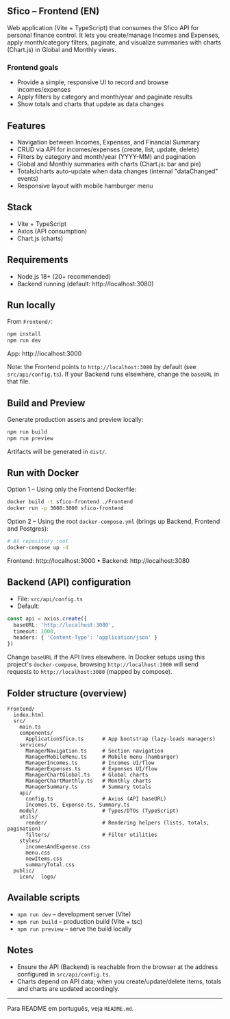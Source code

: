 ## Sfico – Frontend (EN)

Web application (Vite + TypeScript) that consumes the Sfico API for personal finance control. It lets you create/manage Incomes and Expenses, apply month/category filters, paginate, and visualize summaries with charts (Chart.js) in Global and Monthly views.

### Frontend goals

- Provide a simple, responsive UI to record and browse incomes/expenses
- Apply filters by category and month/year and paginate results
- Show totals and charts that update as data changes

## Features

- Navigation between Incomes, Expenses, and Financial Summary
- CRUD via API for incomes/expenses (create, list, update, delete)
- Filters by category and month/year (YYYY-MM) and pagination
- Global and Monthly summaries with charts (Chart.js: bar and pie)
- Totals/charts auto-update when data changes (internal "dataChanged" events)
- Responsive layout with mobile hamburger menu

## Stack

- Vite + TypeScript
- Axios (API consumption)
- Chart.js (charts)

## Requirements

- Node.js 18+ (20+ recommended)
- Backend running (default: http://localhost:3080)

## Run locally

From `Frontend/`:

```bash
npm install
npm run dev
```

App: http://localhost:3000

Note: the Frontend points to `http://localhost:3080` by default (see `src/api/config.ts`). If your Backend runs elsewhere, change the `baseURL` in that file.

## Build and Preview

Generate production assets and preview locally:

```bash
npm run build
npm run preview
```

Artifacts will be generated in `dist/`.

## Run with Docker

Option 1 – Using only the Frontend Dockerfile:

```bash
docker build -t sfico-frontend ./Frontend
docker run -p 3000:3000 sfico-frontend
```

Option 2 – Using the root `docker-compose.yml` (brings up Backend, Frontend and Postgres):

```bash
# At repository root
docker-compose up -d
```

Frontend: http://localhost:3000 • Backend: http://localhost:3080

## Backend (API) configuration

- File: `src/api/config.ts`
- Default:

```ts
const api = axios.create({
  baseURL: 'http://localhost:3080',
  timeout: 1000,
  headers: { 'Content-Type': 'application/json' }
})
```

Change `baseURL` if the API lives elsewhere. In Docker setups using this project's `docker-compose`, browsing `http://localhost:3000` will send requests to `http://localhost:3080` (mapped by compose).

## Folder structure (overview)

```
Frontend/
  index.html
  src/
    main.ts
    components/
      ApplicationSfico.ts      # App bootstrap (lazy-loads managers)
    services/
      ManagerNavigation.ts     # Section navigation
      ManagerMobileMenu.ts     # Mobile menu (hamburger)
      ManagerIncomes.ts        # Incomes UI/flow
      ManagerExpenses.ts       # Expenses UI/flow
      ManagerChartGlobal.ts    # Global charts
      ManagerChartMonthly.ts   # Monthly charts
      ManagerSummary.ts        # Summary totals
    api/
      config.ts                # Axios (API baseURL)
      Incomes.ts, Expense.ts, Summary.ts
    model/                     # Types/DTOs (TypeScript)
    utils/
      render/                  # Rendering helpers (lists, totals, pagination)
      filters/                 # Filter utilities
    styles/
      incomesAndExpense.css
      menu.css
      newItems.css
      summaryTotal.css
  public/
    icon/  logo/
```

## Available scripts

- `npm run dev` – development server (Vite)
- `npm run build` – production build (Vite + tsc)
- `npm run preview` – serve the build locally

## Notes

- Ensure the API (Backend) is reachable from the browser at the address configured in `src/api/config.ts`.
- Charts depend on API data; when you create/update/delete items, totals and charts are updated accordingly.

---

Para README em português, veja `README.md`.

